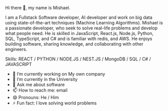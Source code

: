 Hi there 👋, my name is Mishael.

I am a Fullstack Software developer, AI developer and work on big data using state-of-the-art techniques (Machine Learning Algorithms).
Mishael is a passionate developer, who seek to solve real-life problems and develop what people need. He is skilled in JavaScript, React.js, Node.js, Python, SQL, TypeScript, and C# and is familiar with redis, and AWS. He enjoys building software, sharing knowledge, and collaborating with other engineers.

Skills: REACT / PYTHON / NODE.JS / NEST.JS / MongoDB / SQL / C# / JAVASCRIPT

- 🔭 I’m currently working on My own company
- 🌱 I’m currently in the University
- 💬 Ask me about software
- 📫 How to reach me: email
- 😄 Pronouns: He / Him
- ⚡ Fun fact: I love solving world problems




<!---
- 👋 Hi, I’m @MishaelTech
- 👀 I’m interested in ...
- 🌱 I’m currently learning ...
- 💞️ I’m looking to collaborate on ...
- 📫 How to reach me ...
- 😄 Pronouns: ...
- ⚡ Fun fact: ...
MishaelTech/MishaelTech is a ✨ special ✨ repository because its `README.md` (this file) appears on your GitHub profile.
You can click the Preview link to take a look at your changes.
--->
